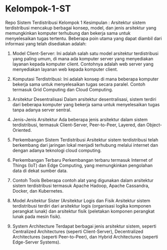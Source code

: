 # Kelompok-1-ST
Repo Sistem Terdistribusi Kelompok 1 Kesimpulan : 
Arsitektur sistem terdistribusi mencakup berbagai konsep, model, dan jenis arsitektur yang memungkinkan komputer terhubung dan bekerja sama untuk menyelesaikan tugas tertentu. Beberapa poin utama yang dapat diambil dari informasi yang telah disediakan adalah:

1. Model Client-Server: Ini adalah salah satu model arsitektur terdistribusi yang paling umum, di mana ada komputer server yang menyediakan layanan kepada komputer client. Contohnya adalah web server yang menyediakan layanan web kepada komputer client.

2. Komputasi Terdistribusi: Ini adalah konsep di mana beberapa komputer bekerja sama untuk menyelesaikan tugas secara paralel. Contoh termasuk Grid Computing dan Cloud Computing.

3. Arsitektur Desentralisasi Dalam arsitektur desentralisasi, sistem terdiri dari beberapa komputer yang bekerja sama untuk menyelesaikan tugas tanpa adanya server sentral.

4. Jenis-Jenis Arsitektur Ada beberapa jenis arsitektur dalam sistem terdistribusi, termasuk Client-Server, Peer-to-Peer, Layered, dan Object-Oriented.

5. Perkembangan Sistem Terdistribusi Arsitektur sistem terdistribusi telah berkembang dari jaringan lokal menjadi terhubung melalui internet dan dengan adanya teknologi cloud computing.

6. Perkembangan Terbaru Perkembangan terbaru termasuk Internet of Things (IoT) dan Edge Computing, yang memungkinkan pengolahan data di dekat sumber data.

7. Contoh Tools Beberapa contoh alat yang digunakan dalam arsitektur sistem terdistribusi termasuk Apache Hadoop, Apache Cassandra, Docker, dan Kubernetes.

8. Model Arsitektur Sister (Arsitektur Logis dan Fisik Arsitektur sistem terdistribusi terdiri dari arsitektur logis (organisasi logika komponen perangkat lunak) dan arsitektur fisik (peletakan komponen perangkat lunak pada mesin fisik).

9. System Architecture Terdapat berbagai jenis arsitektur sistem, seperti Centralized Architectures (seperti Client-Server), Decentralized Architectures (seperti Peer-to-Peer), dan Hybrid Architectures (seperti Edge-Server Systems).


